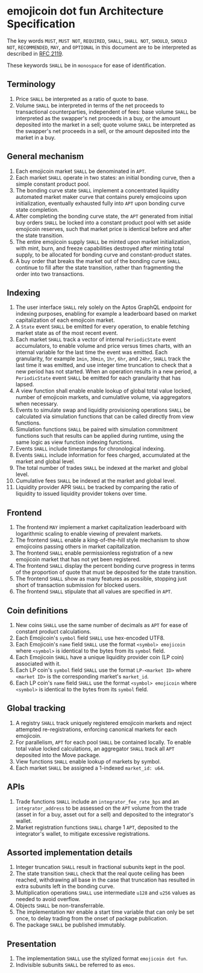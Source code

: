 # emojicoin dot fun Architecture Specification

The key words `MUST`, `MUST NOT`, `REQUIRED`, `SHALL`, `SHALL NOT`, `SHOULD`,
`SHOULD NOT`, `RECOMMENDED`,  `MAY`, and `OPTIONAL` in this document are to be
interpreted as described in [RFC 2119].

These keywords `SHALL` be in `monospace` for ease of identification.

## Terminology

1. Price `SHALL` be interpreted as a ratio of quote to base.
1. Volume `SHALL` be interpreted in terms of the net proceeds to transactional
   counterparties, independent of fees: base volume `SHALL` be interpreted as
   the swapper's net proceeds in a buy, or the amount deposited into the market
   in a sell; quote volume `SHALL` be interpreted as the swapper's net proceeds
   in a sell, or the amount deposited into the market in a buy.

## General mechanism

1. Each emojicoin market `SHALL` be denominated in `APT`.
1. Each market `SHALL` operate in two states: an initial bonding curve, then a
   simple constant product pool.
1. The bonding curve state `SHALL` implement a concentrated liquidity automated
   market maker curve that contains purely emojicoins upon initialization,
   eventually exhausted fully into `APT` upon bonding curve state completion.
1. After completing the bonding curve state, the `APT` generated from initial
   buy orders `SHALL` be locked into a constant product pool with set aside
   emojicoin reserves, such that market price is identical before and after the
   state transition.
1. The entire emojicoin supply `SHALL` be minted upon market initialization,
   with mint, burn, and freeze capabilities destroyed after minting total
   supply, to be allocated for bonding curve and constant-product states.
1. A buy order that breaks the market out of the bonding curve `SHALL` continue
   to fill after the state transition, rather than fragmenting the order into
   two transactions.

## Indexing

1. The user interface `SHALL` rely solely on the Aptos GraphQL endpoint for
   indexing purposes, enabling for example a leaderboard based on market
   capitalization of each emojicoin market.
1. A `State` event `SHALL` be emitted for every operation, to enable fetching
   market state as of the most recent event.
1. Each market `SHALL` track a vector of internal `PeriodicState` event
   accumulators, to enable volume and price versus times charts, with an
   internal variable for the last time the event was emitted. Each granularity,
   for example `1min`, `30min`, `1hr`, `6hr`, and `24hr`, `SHALL` track the last
   time it was emitted, and use integer time truncation to check that a new
   period has not started. When an operation results in a new period, a
   `PeriodicState` event `SHALL` be emitted for each granularity that has
   lapsed.
1. A view function shall enable enable lookup of global total value locked,
   number of emojicoin markets, and cumulative volume, via aggregators when
   necessary.
1. Events to simulate swap and liquidity provisioning operations `SHALL` be
   calculated via simulation functions that can be called directly from view
   functions.
1. Simulation functions `SHALL` be paired with simulation commitment functions
   such that results can be applied during runtime, using the same logic as
   view function indexing functions.
1. Events `SHALL` include timestamps for chronological indexing.
1. Events `SHALL` include information for fees charged, accumulated at the
   market and global level.
1. The total number of trades `SHALL` be indexed at the market and global level.
1. Cumulative fees `SHALL` be indexed at the market and global level.
1. Liquidity provider APR `SHALL` be tracked by comparing the ratio of liquidity
   to issued liquidity provider tokens over time.

## Frontend

1. The frontend `MAY` implement a market capitalization leaderboard with
   logarithmic scaling to enable viewing of prevalent markets.
1. The frontend `SHALL` enable a king-of-the-hill style mechanism to show
   emojicoins passing others in market capitalization.
1. The frontend `SHALL` enable permissionless registration of a new emojicoin
   market that has not yet been registered.
1. The frontend `SHALL` display the percent bonding curve progress in terms of
   the proportion of quote that must be deposited for the state transition.
1. The frontend `SHALL` show as many features as possible, stopping just short
   of transaction submission for blocked users.
1. The frontend `SHALL` stipulate that all values are specified in `APT`.

## Coin definitions

1. New coins `SHALL` use the same number of decimals as `APT` for ease of
   constant product calculations.
1. Each Emojicoin's `symbol` field `SHALL` use hex-encoded UTF8.
1. Each Emojicoin's `name` field `SHALL` use the format `<symbol> emojicoin`
   where `<symbol>` is identical to the bytes from its `symbol` field.
1. Each Emojicoin `SHALL` have a unique liquidity provider coin (LP coin)
   associated with it.
1. Each LP coin's `symbol` field `SHALL` use the format `LP-<market ID>`
   where `<market ID>` is the corresponding market's `market_id`.
1. Each LP coin's `name` field `SHALL` use the format `<symbol> emojicoin`
   where `<symbol>` is identical to the bytes from its `symbol` field.

## Global tracking

1. A registry `SHALL` track uniquely registered emojicoin markets and reject
   attempted re-registrations, enforcing canonical markets for each emojicoin.
1. For parallelism, `APT` for each pool `SHALL` be contained locally. To enable
   total value locked calculations, an aggregator `SHALL` track all `APT`
   deposited into the Move package.
1. View functions `SHALL` enable lookup of markets by symbol.
1. Each market `SHALL` be assigned a 1-indexed `market_id: u64`.

## APIs

1. Trade functions `SHALL` include an `integrator_fee_rate_bps` and an
   `integrator_address` to be assessed on the `APT` volume from the trade (asset
   in for a buy, asset out for a sell) and deposited to the integrator's wallet.
1. Market registration functions `SHALL` charge 1 `APT`, deposited to the
   integrator's wallet, to mitigate excessive registrations.

## Assorted implementation details

1. Integer truncation `SHALL` result in fractional subunits kept in the pool.
1. The state transition `SHALL` check that the real quote ceiling has been
   reached, withdrawing all base in the case that truncation has resulted in
   extra subunits left in the bonding curve.
1. Multiplication operations `SHALL` use intermediate `u128` and `u256` values
   as needed to avoid overflow.
1. Objects `SHALL` be non-transferrable.
1. The implementation `MAY` enable a start time variable that can only be set
   once, to delay trading from the onset of package publication.
1. The package `SHALL` be published immutably.

## Presentation

1. The implementation `SHALL` use the stylized format `emojicoin dot fun`.
1. Indivisible subunits `SHALL` be referred to as `emos`.

[rfc 2119]: https://www.ietf.org/rfc/rfc2119.txt

